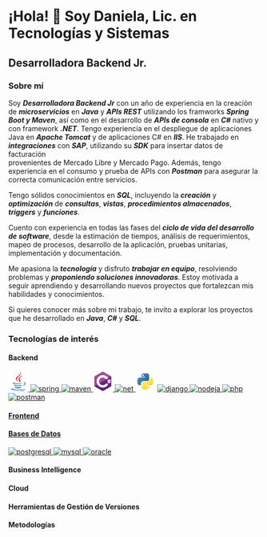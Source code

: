 # ¡Hola! 👋 Soy Daniela, Lic. en Tecnologías y Sistemas 

## Desarrolladora Backend Jr.

### Sobre mí

Soy ***Desarrolladora Backend Jr*** con un año de experiencia en la creación de ***microservicios*** en ***Java*** y ***APIs REST*** utilizando los framworks ***Spring Boot y Maven***, 
así como en el desarrollo de ***APIs de consola*** en ***C#*** nativo y con framework ***.NET***. Tengo experiencia en el despliegue de aplicaciones Java en ***Apache Tomcat*** y de aplicaciones C# en ***IIS***. He trabajado en ***integraciones*** con ***SAP***, utilizando su ***SDK*** para insertar datos  de facturación <br>provenientes de Mercado Libre y Mercado Pago. Además, tengo experiencia en el consumo y prueba de APIs con ***Postman*** para asegurar la correcta comunicación entre servicios.

Tengo sólidos conocimientos en ***SQL***, incluyendo la ***creación*** y ***optimización*** de ***consultas***, ***vistas***, ***procedimientos almacenados***, ***triggers*** y ***funciones***.

Cuento con experiencia en todas las fases del ***ciclo de vida del desarrollo de software***, desde la estimación de tiempos, análisis de requerimientos, mapeo de procesos, 
desarrollo de la aplicación, pruebas unitarias, implementación y documentación.

Me apasiona la ***tecnología*** y disfruto ***trabajar en equipo***, resolviendo problemas y ***proponiendo soluciones innovadoras***. Estoy motivada a seguir aprendiendo y desarrollando nuevos proyectos que fortalezcan mis <br>habilidades y conocimientos.

Si quieres conocer más sobre mi trabajo, te invito a explorar los proyectos que he desarrollado en ***Java***, ***C#*** y ***SQL***.


### Tecnologías de interés 

#### Backend 
<p align="left">  
  <a href="https://www.java.com" target="_blank" rel="noreferrer"> <img src="https://raw.githubusercontent.com/devicons/devicon/master/icons/java/java-original.svg" alt="java" width="40" height="40"/> </a> 
  <a href="https://spring.io/" target="_blank" rel="noreferrer"> <img src="https://www.vectorlogo.zone/logos/springio/springio-icon.svg" alt="spring" width="40" height="40"/> </a> 
  <a href="https://maven.apache.org" target="_blank" rel="noreferrer"> <img src="https://www.vectorlogo.zone/logos/apache_maven/apache_maven-ar21.svg" alt="maven" width="50" height="40"/> </a>
  <a href="https://www.w3schools.com/cs/" target="_blank" rel="noreferrer"> <img src="https://raw.githubusercontent.com/devicons/devicon/master/icons/csharp/csharp-original.svg" alt="c#" width="40" height="40"/> 
  </a> 
  <a href="https://learn.microsoft.com/es-es/dotnet/" target="_blank" rel="noreferrer"> <img src="https://www.vectorlogo.zone/logos/dotnet/dotnet-tile.svg" alt="net" width="40" height="40"/> </a>
  <a href="https://www.python.org" target="_blank" rel="noreferrer"> <img src="https://raw.githubusercontent.com/devicons/devicon/master/icons/python/python-original.svg" alt="python" width="40" height="40"/></a>
  <a href="https://docs.djangoproject.com/en/5.1/" target="_blank" rel="noreferrer"> <img src="https://www.vectorlogo.zone/logos/djangoproject/djangoproject-ar21.svg" alt="django" width="50" height="40"/> </a>
  <a href="https://nodejs.org/docs/latest/api/" target="_blank" rel="noreferrer"> <img src="https://www.vectorlogo.zone/logos/nodejs/nodejs-ar21.svg" alt="nodeja" width="50" height="40"/> </a>
  <a href="https://nodejs.org/docs/latest/api/" target="_blank" rel="noreferrer"> <img src="https://www.vectorlogo.zone/logos/php/php-ar21.svg" alt="php" width="50" height="40"/> </a>
  <a href="https://www.postman.com/" target="_blank" rel="noreferrer"> <img src="https://www.vectorlogo.zone/logos/getpostman/getpostman-ar21.svg" alt="postman" width="65" height="40"/> 
</p>

####  Frontend

#### Bases de Datos
<p align="left"> 
  </a> <a href="https://www.postgresql.org" target="_blank" rel="noreferrer"> <img src="https://www.vectorlogo.zone/logos/postgresql/postgresql-ar21.svg" alt="postgresql" width="60" height="40"/> </a>
    <a href="https://www.mysql.com/" target="_blank" rel="noreferrer"> <img src="https://www.vectorlogo.zone/logos/mysql/mysql-ar21.svg" alt="mysql" width="60" height="40"/> 
<a href="https://www.oracle.com/" target="_blank" rel="noreferrer"> <img src="https://www.vectorlogo.zone/logos/oracle/oracle-ar21.svg" alt="oracle" width="60" height="40"/> </a>
</p>

#### Business Intelligence

#### Cloud

#### Herramientas de Gestión de Versiones

#### Metodologías
